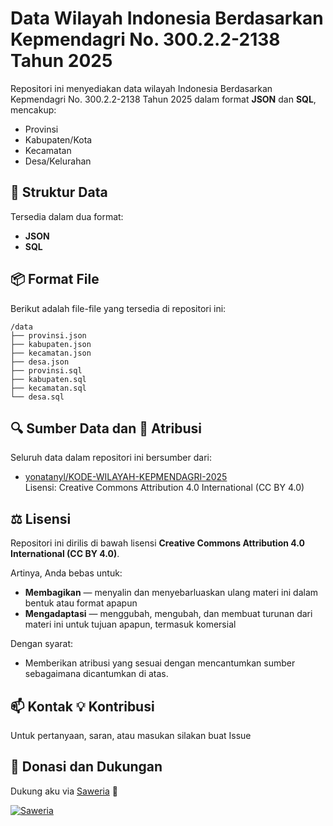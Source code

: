 # Data Wilayah Indonesia Berdasarkan Kepmendagri No. 300.2.2-2138 Tahun 2025

Repositori ini menyediakan data wilayah Indonesia Berdasarkan Kepmendagri No. 300.2.2-2138 Tahun 2025 dalam format **JSON** dan **SQL**, mencakup:

- Provinsi
- Kabupaten/Kota
- Kecamatan
- Desa/Kelurahan

## 📁 Struktur Data

Tersedia dalam dua format:

- **JSON**
- **SQL**

## 📦 Format File

Berikut adalah file-file yang tersedia di repositori ini:

```
/data
├── provinsi.json
├── kabupaten.json
├── kecamatan.json
├── desa.json
├── provinsi.sql
├── kabupaten.sql
├── kecamatan.sql
└── desa.sql
```

## 🔍 Sumber Data dan 📝 Atribusi

Seluruh data dalam repositori ini bersumber dari:

- [yonatanyl/KODE-WILAYAH-KEPMENDAGRI-2025](https://github.com/yonatanyl/KODE-WILAYAH-KEPMENDAGRI-2025)  
  Lisensi: Creative Commons Attribution 4.0 International (CC BY 4.0)

## ⚖️ Lisensi

Repositori ini dirilis di bawah lisensi **Creative Commons Attribution 4.0 International (CC BY 4.0)**.

Artinya, Anda bebas untuk:

- **Membagikan** — menyalin dan menyebarluaskan ulang materi ini dalam bentuk atau format apapun
- **Mengadaptasi** — menggubah, mengubah, dan membuat turunan dari materi ini untuk tujuan apapun, termasuk komersial

Dengan syarat:

- Memberikan atribusi yang sesuai dengan mencantumkan sumber sebagaimana dicantumkan di atas.

## 📫 Kontak 💡 Kontribusi

Untuk pertanyaan, saran, atau masukan silakan buat Issue

## 💖 Donasi dan Dukungan

Dukung aku via [Saweria](https://saweria.co/indrayoga) 🙏

[![Saweria](https://img.shields.io/badge/Saweria-Dukung%20Saya-orange?style=for-the-badge&logo=coffee)](https://saweria.co/indrayoga)

